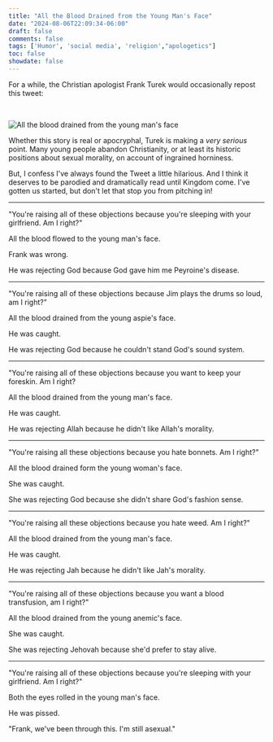 ```yaml
---
title: "All the Blood Drained from the Young Man's Face"
date: "2024-08-06T22:09:34-06:00"
draft: false 
comments: false
tags: ['Humor', 'social media', 'religion',"apologetics"]
toc: false
showdate: false
---
```




For a while, the Christian apologist Frank Turek would occasionally repost this tweet:

<br>

![All the blood drained from the young man's face](/blood.png)

Whether this story is real or apocryphal, Turek is making a *very serious* point. Many young people abandon Christianity, or at least its historic positions about sexual morality, on account of ingrained horniness.

But, I confess I've always found the Tweet a little hilarious. And I think it deserves to be parodied and dramatically read until Kingdom come. I've gotten us started, but don't let that stop you from pitching in!

---

"You're raising all of these objections because you're sleeping with your girlfriend. Am I right?"

All the blood flowed to the young man's face.

Frank was wrong.

He was rejecting God because God gave him me Peyroine's disease.

---

"You're raising all of these objections because Jim plays the drums so loud, am I right?"

All the blood drained from the young aspie's face.

He was caught.

He was rejecting God because he couldn't stand God's sound system.

---

"You're raising all of these objections because you want to keep your foreskin. Am I right?

All the blood drained from the young man's face.

He was caught.

He was rejecting Allah because he didn't like Allah's morality.

---

"You're raising all these objections because you hate bonnets. Am I right?"

All the blood drained form the young woman's face.

She was caught.

She was rejecting God because she didn't share God's fashion sense.

---

"You're raising all these objections because you hate weed. Am I right?"

All the blood drained from the young man's face.

He was caught.

He was rejecting Jah because he didn't like Jah's morality.

---

"You're raising all of these objections because you want a blood transfusion, am I right?"

All the blood drained from the young anemic's face. 

She was caught.

She was rejecting Jehovah because she'd prefer to stay alive. 

---

"You're raising all of these objections because you're sleeping with your girlfriend. Am I right?"

Both the eyes rolled in the young man's face.

He was pissed.

"Frank, we've been through this. I'm still asexual."

